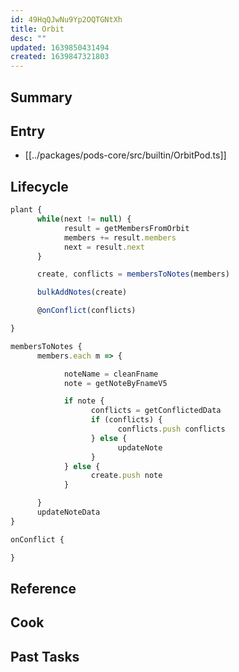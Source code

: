 ```yaml
---
id: 49HqQJwNu9Yp2OQTGNtXh
title: Orbit
desc: ""
updated: 1639850431494
created: 1639847321803
---
```


<!--
See [[Ref|dendron://dendron.docs/ref.module-schema#ref]]
-->

## Summary

<!-- 2-3 sentences describing what this module does-->

## Entry

- [[../packages/pods-core/src/builtin/OrbitPod.ts]]

## Lifecycle

```ts
plant {
      while(next != null) {
            result = getMembersFromOrbit
            members += result.members
            next = result.next
      }

      create, conflicts = membersToNotes(members)

      bulkAddNotes(create)

      @onConflict(conflicts)

}

membersToNotes {
      members.each m => {

            noteName = cleanFname
            note = getNoteByFnameV5

            if note {
                  conflicts = getConflictedData
                  if (conflicts) {
                        conflicts.push conflicts
                  } else {
                        updateNote
                  }
            } else {
                  create.push note
            }

      }
      updateNoteData
}

onConflict {

}
```

## Reference

<!-- Anything else that is useful to lookup -->

## Cook

<!-- How to do common operations with this code -->

## Past Tasks

<!-- Link to past pull requests and commits on this given module  -->
